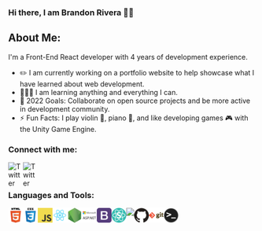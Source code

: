 ### Hi there, I am Brandon Rivera 👋🏻

## About Me:

I'm a Front-End React developer with 4 years of development experience.

- ✏️ I am currently working on a portfolio website to help showcase what I have learned about web development.
- 👨🏼‍💻 I am learning anything and everything I can.
- 🥅 2022 Goals: Collaborate on open source projects and be more active in development community.
- ⚡️ Fun Facts: I play violin 🎻, piano 🎹, and like developing games 🎮 with the Unity Game Engine.

### Connect with me:

[<img align="left" width="30px" alt="Twitter" src="https://cdn.jsdelivr.net/npm/simple-icons@v6/icons/linkedin.svg" />][linkedin]
[<img align="left" width="30px" alt="Twitter" src="https://cdn.jsdelivr.net/npm/simple-icons@v6/icons/instagram.svg" />][instagram]

<br/>
<br/>

### Languages and Tools:  

<img align="left" height="30" src="https://raw.githubusercontent.com/github/explore/80688e429a7d4ef2fca1e82350fe8e3517d3494d/topics/html/html.png">
<img align="left" height="30" src="https://raw.githubusercontent.com/github/explore/80688e429a7d4ef2fca1e82350fe8e3517d3494d/topics/css/css.png">
<img align="left" height="30" src="https://raw.githubusercontent.com/github/explore/80688e429a7d4ef2fca1e82350fe8e3517d3494d/topics/javascript/javascript.png">
<img align="left" height="30" src="https://raw.githubusercontent.com/github/explore/80688e429a7d4ef2fca1e82350fe8e3517d3494d/topics/react/react.png">
<img align="left" height="30" src="https://raw.githubusercontent.com/github/explore/80688e429a7d4ef2fca1e82350fe8e3517d3494d/topics/nodejs/nodejs.png">
<img align="left" height="30" src="https://raw.githubusercontent.com/github/explore/80688e429a7d4ef2fca1e82350fe8e3517d3494d/topics/aspnet/aspnet.png">
<img align="left" height="30" src="https://raw.githubusercontent.com/github/explore/80688e429a7d4ef2fca1e82350fe8e3517d3494d/topics/bootstrap/bootstrap.png">
<img align="left" height="30" src="https://github.com/Semantic-Org/Semantic-UI-React/raw/master/docs/public/logo.png">
<img align="left" height="30" src="https://camo.githubusercontent.com/306dedb9426f1d93a981d305a0a18164932ece8dca4d5fd820b1d3c36625b218/68747470733a2f2f6d75692e636f6d2f7374617469632f6c6f676f2e737667">
<img align="left" height="30" src="https://raw.githubusercontent.com/github/explore/89bdd9644f44d1b12180fd512b95574fe4c54617/topics/github-api/github-api.png">
<img align="left" height="30" src="https://raw.githubusercontent.com/github/explore/80688e429a7d4ef2fca1e82350fe8e3517d3494d/topics/git/git.png">
<img align="left" height="30" src="https://raw.githubusercontent.com/github/explore/80688e429a7d4ef2fca1e82350fe8e3517d3494d/topics/terminal/terminal.png">

<br/>
<br/>

[linkedin]: https://www.linkedin.com/in/BrandonSRivera
[instagram]: https://www.instagram.com/brandon_rivera1

<!---
brandonrivera123/brandonrivera123 is a ✨ special ✨ repository because its `README.md` (this file) appears on your GitHub profile.
You can click the Preview link to take a look at your changes.
--->
